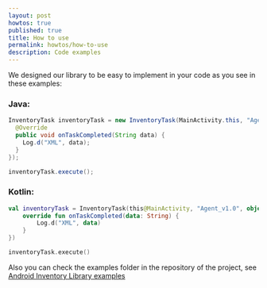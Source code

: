 ```yaml
---
layout: post
howtos: true
published: true
title: How to use
permalink: howtos/how-to-use
description: Code examples
---
```

We designed our library to be easy to implement in your code as you see in these examples:

### Java:

```java
InventoryTask inventoryTask = new InventoryTask(MainActivity.this, "Agent_v1.0", new InventoryTask.OnTaskCompleted() {
  @Override
  public void onTaskCompleted(String data) {
    Log.d("XML", data);
  }
});

inventoryTask.execute();
```

### Kotlin:

```kotlin
val inventoryTask = InventoryTask(this@MainActivity, "Agent_v1.0", object : InventoryTask.OnTaskCompleted() {
    override fun onTaskCompleted(data: String) {
        Log.d("XML", data)
    }
})

inventoryTask.execute()
```

Also you can check the examples folder in the repository of the project, see [Android Inventory Library examples](https://github.com/flyve-mdm/android-inventory-library/tree/develop/examples)
